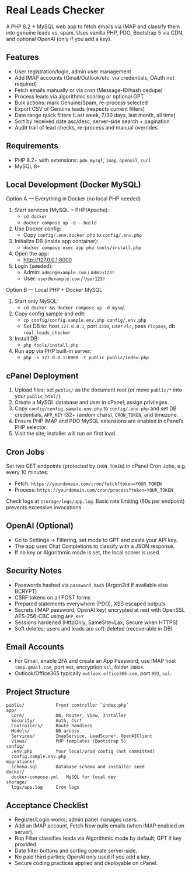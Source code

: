 # Real Leads Checker

A PHP 8.2 + MySQL web app to fetch emails via IMAP and classify them into genuine leads vs. spam. Uses vanilla PHP, PDO, Bootstrap 5 via CDN, and optional OpenAI (only if you add a key).

## Features

- User registration/login, admin user management
- Add IMAP accounts (Gmail/Outlook/etc. via credentials; OAuth not required)
- Fetch emails manually or via cron (Message-ID/hash dedupe)
- Process leads via algorithmic scoring or optional GPT
- Bulk actions: mark Genuine/Spam, re-process selected
- Export CSV of Genuine leads (respects current filters)
- Date range quick filters (Last week, 7/30 days, last month, all time)
- Sort by received date asc/desc, server-side search + pagination
- Audit trail of lead checks, re-process and manual overrides

## Requirements

- PHP 8.2+ with extensions: `pdo_mysql`, `imap`, `openssl`, `curl`
- MySQL 8+

## Local Development (Docker MySQL)

Option A — Everything in Docker (no local PHP needed)

1. Start services (MySQL + PHP/Apache):
   - `cd docker`
   - `docker compose up -d --build`
2. Use Docker config:
   - Copy `config/.env.docker.php` to `config/.env.php`
3. Initialize DB (inside app container):
   - `docker compose exec app php tools/install.php`
4. Open the app:
   - http://127.0.0.1:8000
5. Login (seeded):
   - Admin: `admin@example.com` / `Admin123!`
   - User: `user@example.com` / `User123!`

Option B — Local PHP + Docker MySQL

1. Start only MySQL:
   - `cd docker && docker compose up -d mysql`
2. Copy config sample and edit:
   - `cp config/config.sample.env.php config/.env.php`
   - Set DB to: host `127.0.0.1`, port `3310`, user `rlc`, pass `rlcpass`, db `real_leads_checker`
3. Install DB:
   - `php tools/install.php`
4. Run app via PHP built-in server:
   - `php -S 127.0.0.1:8000 -t public public/index.php`

## cPanel Deployment

1. Upload files; set `public/` as the document root (or move `public/*` into your `public_html/`).
2. Create a MySQL database and user in cPanel; assign privileges.
3. Copy `config/config.sample.env.php` to `config/.env.php` and set DB credentials, `APP_KEY` (32+ random chars), `CRON_TOKEN`, and timezone.
4. Ensure PHP IMAP and PDO MySQL extensions are enabled in cPanel’s PHP selector.
5. Visit the site; installer will run on first load.

## Cron Jobs

Set two GET endpoints (protected by `CRON_TOKEN`) in cPanel Cron Jobs, e.g. every 10 minutes:

- Fetch: `https://yourdomain.com/cron/fetch?token=YOUR_TOKEN`
- Process: `https://yourdomain.com/cron/process?token=YOUR_TOKEN`

Check logs at `storage/logs/app.log`. Basic rate limiting (60s per endpoint) prevents excessive invocations.

## OpenAI (Optional)

- Go to Settings → Filtering, set mode to GPT and paste your API key.
- The app uses Chat Completions to classify with a JSON response.
- If no key or Algorithmic mode is set, the local scorer is used.

## Security Notes

- Passwords hashed via `password_hash` (Argon2id if available else BCRYPT)
- CSRF tokens on all POST forms
- Prepared statements everywhere (PDO), XSS escaped outputs
- Secrets (IMAP password, OpenAI key) encrypted at rest with OpenSSL AES-256-CBC using `APP_KEY`
- Sessions hardened (HttpOnly, SameSite=Lax; Secure when HTTPS)
- Soft deletes: users and leads are soft-deleted (recoverable in DB)

## Email Accounts

- For Gmail, enable 2FA and create an App Password; use IMAP host `imap.gmail.com`, port `993`, encryption `ssl`, folder `INBOX`.
- Outlook/Office365 typically `outlook.office365.com`, port `993`, `ssl`.

## Project Structure

```
public/            Front controller `index.php`
app/
  Core/            DB, Router, View, Installer
  Security/        Auth, Csrf
  Controllers/     Route handlers
  Models/          DB access
  Services/        ImapService, LeadScorer, OpenAIClient
  Views/           PHP templates (Bootstrap 5)
config/
  .env.php         Your local/prod config (not committed)
  config.sample.env.php
migrations/
  schema.sql       Database schema and installer seed
docker/
  docker-compose.yml   MySQL for local dev
storage/
  logs/app.log     Cron logs
```

## Acceptance Checklist

- Register/Login works; admin panel manages users.
- Add an IMAP account, Fetch Now pulls emails (when IMAP enabled on server).
- Run Filter classifies leads via Algorithmic mode by default; GPT if key provided.
- Date filter buttons and sorting operate server-side.
- No paid third parties; OpenAI only used if you add a key.
- Secure coding practices applied and deployable on cPanel.
